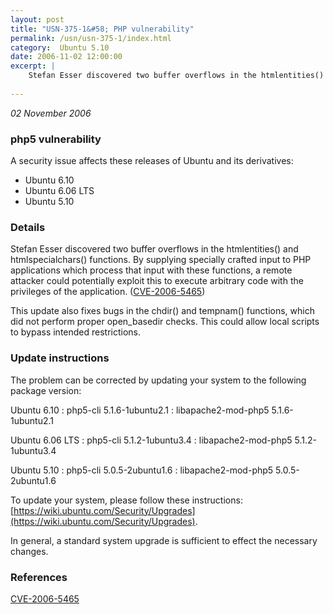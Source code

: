 ```yaml
---
layout: post
title: "USN-375-1&#58; PHP vulnerability"
permalink: /usn/usn-375-1/index.html
category:  Ubuntu 5.10
date: 2006-11-02 12:00:00
excerpt: |
    Stefan Esser discovered two buffer overflows in the htmlentities() and htmlspecialchars() functions. By supplying specially crafted input to PHP applications which process that input with these functions, a remote attacker could potentially exploit this to execute arbitrary code with the privileges of the application. ([CVE-2006-5465](http://people.ubuntu.com/~ubuntu-security/cve/CVE-2006-5465))
    
--- 
```

 
 

*02 November 2006*

### php5 vulnerability

A security issue affects these releases of Ubuntu and its derivatives:

* Ubuntu 6.10
* Ubuntu 6.06 LTS
* Ubuntu 5.10

### Details

Stefan Esser discovered two buffer overflows in the htmlentities() and htmlspecialchars() functions. By supplying specially crafted input to PHP applications which process that input with these functions, a remote attacker could potentially exploit this to execute arbitrary code with the privileges of the application. ([CVE-2006-5465](http://people.ubuntu.com/~ubuntu-security/cve/CVE-2006-5465))

This update also fixes bugs in the chdir() and tempnam() functions, which did not perform proper open_basedir checks. This could allow local scripts to bypass intended restrictions.

### Update instructions

The problem can be corrected by updating your system to the following package version:

Ubuntu 6.10
 : php5-cli <span>5.1.6-1ubuntu2.1</span>
 : libapache2-mod-php5 <span>5.1.6-1ubuntu2.1</span>

Ubuntu 6.06 LTS
 : php5-cli <span>5.1.2-1ubuntu3.4</span>
 : libapache2-mod-php5 <span>5.1.2-1ubuntu3.4</span>

Ubuntu 5.10
 : php5-cli <span>5.0.5-2ubuntu1.6</span>
 : libapache2-mod-php5 <span>5.0.5-2ubuntu1.6</span>

To update your system, please follow these instructions: [https://wiki.ubuntu.com/Security/Upgrades](https://wiki.ubuntu.com/Security/Upgrades).

In general, a standard system upgrade is sufficient to effect the necessary changes.

### References

 
 [CVE-2006-5465](http://people.ubuntu.com/~ubuntu-security/cve/CVE-2006-5465)
 

